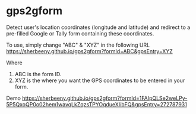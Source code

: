 # gps2gform
Detect user's location coordinates (longitude and latitude) and redirect to a pre-filled Google or Tally form containing these coordinates.

To use, simply change "ABC" & "XYZ" in the following URL
https://sherbeeny.github.io/gps2gform?formId=ABC&gpsEntry=XYZ

Where
1. ABC is the form ID.
2. XYZ is the where you want the GPS coordinates to be entered in your form.

Demo
https://sherbeeny.github.io/gps2gform?formId=1FAIpQLSe2weLPy-5P5QxoQP0o02hem1wavqLkZqzsTPYOqdueXIibFQ&gpsEntry=272787931
